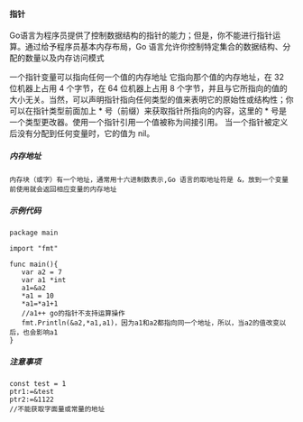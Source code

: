 #### 指针
Go语言为程序员提供了控制数据结构的指针的能力；但是，你不能进行指针运算。通过给予程序员基本内存布局，Go 语言允许你控制特定集合的数据结构、分配的数量以及内存访问模式

一个指针变量可以指向任何一个值的内存地址 它指向那个值的内存地址，在 32 位机器上占用 4 个字节，在 64 位机器上占用 8 个字节，并且与它所指向的值的大小无关。当然，可以声明指针指向任何类型的值来表明它的原始性或结构性；你可以在指针类型前面加上 * 号（前缀）来获取指针所指向的内容，这里的 * 号是一个类型更改器。使用一个指针引用一个值被称为间接引用。
当一个指针被定义后没有分配到任何变量时，它的值为 nil。
##### 内存地址
```
内存块（或字）有一个地址，通常用十六进制数表示,Go 语言的取地址符是 &，放到一个变量前使用就会返回相应变量的内存地址
```

##### 示例代码
```
package main

import "fmt"

func main(){
   var a2 = 7
   var a1 *int
   a1=&a2
   *a1 = 10
   *a1=*a1+1
   //a1++ go的指针不支持运算操作
   fmt.Println(&a2,*a1,a1)，因为a1和a2都指向同一个地址，所以，当a2的值改变以后，也会影响a1
}

```

##### 注意事项
```
const test = 1
ptr1:=&test
ptr2:=&1122
//不能获取字面量或常量的地址
```